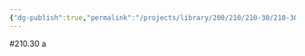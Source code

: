 ```yaml
---
{"dg-publish":true,"permalink":"/projects/library/200/210/210-30/210-30-a/","noteIcon":"0","created":"2024-01-31T10:10:26.865+09:00","updated":"2024-02-05T10:53:07.691+09:00"}
---
```


#210.30 a